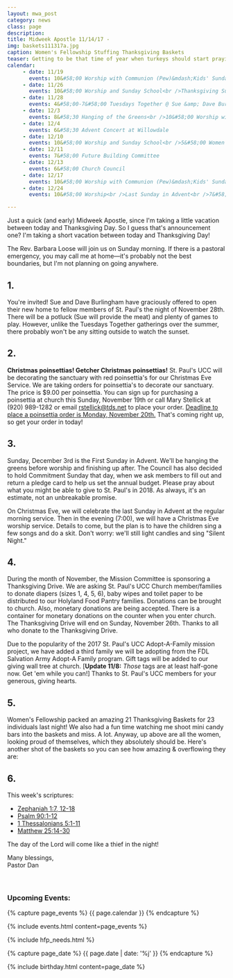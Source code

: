 ```yaml
---
layout: mwa_post
category: news
class: page
description:
title: Midweek Apostle 11/14/17 - 
img: baskets111317a.jpg
caption: Women's Fellowship Stuffing Thanksgiving Baskets
teaser: Getting to be that time of year when turkeys should start praying
calendar: 
     - date: 11/19
       events: 10&#58;00 Worship with Communion (Pew)&mdash;Kids' Sunday! <br />Noisy Sunday!
     - date: 11/26
       events: 10&#58;00 Worship and Sunday School<br />Thanksgiving Sunday<br />Christ the King Sunday
     - date: 11/28
       events: 4&#58;00-7&#58;00 Tuesdays Together @ Sue &amp; Dave Burlingham's house
     - date: 12/3
       events: 8&#58;30 Hanging of the Greens<br />10&#58;00 Worship with Communion<br />Kids' Sunday! <br />First Sunday in Advent<br /><strong>Commitment Sunday</strong>
     - date: 12/4
       events: 6&#58;30 Advent Concert at Willowdale
     - date: 12/10
       events: 10&#58;00 Worship and Sunday School<br />5&#58;00 Women's Fellowship Winter Gathering (Tentative)
     - date: 12/11
       events: 7&#58;00 Future Building Committee
     - date: 12/13
       events: 6&#58;00 Church Council
     - date: 12/17
       events: 10&#58;00 Worship with Communion (Pew)&mdash;Kids' Sunday! <br />Noisy Sunday!
     - date: 12/24
       events: 10&#58;00 Worship<br />Last Sunday in Advent<br />7&#58;00 Christmas Eve Service

---
```


Just a quick (and early) Midweek Apostle, since I'm taking a little vacation between today and Thanksgiving Day. So I guess that's announcement one? I'm taking a short vacation between today and Thanksgiving Day! 

The Rev. Barbara Loose will join us on Sunday morning. If there is a pastoral emergency, you may call me at home&mdash;it's probably not the best boundaries, but I'm not planning on going anywhere.<!--more-->

## 1.

You're invited! Sue and Dave Burlingham have graciously offered to open their new home to fellow members of St. Paul's the night of November 28th. There will be a potluck (Sue will provide the meat) and plenty of games to play. However, unlike the Tuesdays Together gatherings over the summer, there probably won't be any sitting outside to watch the sunset.

## 2.

<strong>Christmas poinsettias! Getcher Christmas poinsettias!</strong> St. Paul's UCC will be decorating the sanctuary with red poinsettia's for our Christmas Eve Service. We are taking orders for poinsettia's to decorate our sanctuary. The price is $9.00 per poinsettia. You can sign up for purchasing a poinsettia at church this Sunday, November 19th or call Mary Stellick at (920) 989-1282 or email rstellick@tds.net to place your order. <a href="">Deadline to place a poinsettia order is Monday, November 20th.</a> That's coming right up, so get your order in today!

## 3.

Sunday, December 3rd is the First Sunday in Advent. We'll be hanging the greens before worship and finishing up after. The Council has also decided to hold Commitment Sunday that day, when we ask members to fill out and return a pledge card to help us set the annual budget. Please pray about what you might be able to give to St. Paul's in 2018. As always, it's an estimate, not an unbreakable promise.

On Christmas Eve, we will celebrate the last Sunday in Advent at the regular morning service. Then in the evening (7:00), we will have a Christmas Eve worship service. Details to come, but the plan is to have the children sing a few songs and do a skit. Don't worry: we'll still light candles and sing "Silent Night."

## 4.

During the month of November, the Mission Committee is sponsoring a
Thanksgiving Drive. We are asking  St. Paul's UCC Church member/families 
to donate diapers (sizes 1, 4, 5, 6), baby wipes and toilet paper to be distributed to
our Holyland Food Pantry families. Donations can be brought to church. Also, monetary
donations are being accepted. There is a container for monetary donations on the 
counter when you enter church. The Thanksgiving Drive will end on Sunday, November 26th.
Thanks to all who donate to the Thanksgiving Drive.

Due to the popularity of the 2017 St. Paul's UCC Adopt-A-Family mission project, we have added a third family we will be adopting from the FDL Salvation Army Adopt-A Family program. Gift tags will be added to our giving wall tree at church. [**Update 11/8:** *Those* tags are at least half-gone now. Get 'em while you can!] Thanks to St. Paul's UCC members for your generous, giving hearts.

## 5.

Women's Fellowship packed an amazing 21 Thanksgiving Baskets for 23 individuals last night! We also had a fun time watching me shoot mini candy bars into the baskets and miss. A lot. Anyway, up above are all the women, looking proud of themselves, which they absolutely should be. Here's another shot of the baskets so you can see how amazing & overflowing they are:


## 6.

This week's scriptures:
<ul>
  <li><a href="http://bible.oremus.org/?ql=377689522">Zephaniah 1:7, 12-18</a></li>
  <li><a href="http://bible.oremus.org/?ql=377689522">Psalm 90:1-12</a></li>
  <li><a href="http://bible.oremus.org/?ql=377689522">1 Thessalonians 5:1-11</a></li>
  <li><a href="http://bible.oremus.org/?ql=377689522">Matthew 25:14-30</a></li>
</ul>

The day of the Lord will come like a thief in the night!

<div class="blessings">Many blessings,<br />
Pastor Dan</div>
<br />
<br />
<div class="after-box">

<h3>Upcoming Events:</h3>
{% capture page_events %}
{{ page.calendar }}
{% endcapture %}

{% include events.html content=page_events %}

{% include hfp_needs.html %}

{% capture page_date %}
{{ page.date | date: '%j' }}
{% endcapture %}

{% include birthday.html content=page_date %}
